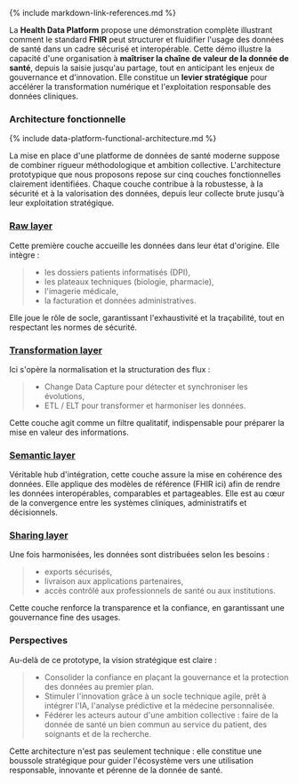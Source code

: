 {% include markdown-link-references.md %}

La **Health Data Platform** propose une démonstration complète illustrant comment le standard **FHIR** peut structurer et fluidifier l'usage des données de santé dans un cadre sécurisé et interopérable. Cette démo illustre la capacité d'une organisation à **maîtriser la chaîne de valeur de la donnée de santé**, depuis la saisie jusqu'au partage, tout en anticipant les enjeux de gouvernance et d'innovation. Elle constitue un **levier stratégique** pour accélérer la transformation numérique et l'exploitation responsable des données cliniques.  

### Architecture fonctionnelle

{% include data-platform-functional-architecture.md %}

La mise en place d'une platforme de données de santé moderne suppose de combiner rigueur méthodologique et ambition collective. L'architecture prototypique que nous proposons repose sur cinq couches fonctionnelles clairement identifiées. Chaque couche contribue à la robustesse, à la sécurité et à la valorisation des données, depuis leur collecte brute jusqu'à leur exploitation stratégique. 

### [Raw layer](data-platform-raw-layer.html)

Cette première couche accueille les données dans leur état d'origine. Elle intègre :


>* les dossiers patients informatisés (DPI),
>* les plateaux techniques (biologie, pharmacie),
>* l'imagerie médicale,
>* la facturation et données administratives.


Elle joue le rôle de socle, garantissant l'exhaustivité et la traçabilité, tout en respectant les normes de sécurité.

### [Transformation layer](data-platform-transform-layer.html)

Ici s'opère la normalisation et la structuration des flux :


>* Change Data Capture pour détecter et synchroniser les évolutions,
>* ETL / ELT pour transformer et harmoniser les données.


Cette couche agit comme un filtre qualitatif, indispensable pour préparer la mise en valeur des informations.

### [Semantic layer](data-platform-semantic-layer.html)

Véritable hub d'intégration, cette couche assure la mise en cohérence des données. Elle applique des modèles de référence (FHIR ici) afin de rendre les données interopérables, comparables et partageables. Elle est au cœur de la convergence entre les systèmes cliniques, administratifs et décisionnels.

### [Sharing layer](data-platform-share-layer.html)

Une fois harmonisées, les données sont distribuées selon les besoins :


>* exports sécurisés,
>* livraison aux applications partenaires,
>* accès contrôlé aux professionnels de santé ou aux institutions.


Cette couche renforce la transparence et la confiance, en garantissant une gouvernance fine des usages.

### Perspectives

Au-delà de ce prototype, la vision stratégique est claire :


>* Consolider la confiance en plaçant la gouvernance et la protection des données au premier plan.
>* Stimuler l'innovation grâce à un socle technique agile, prêt à intégrer l'IA, l'analyse prédictive et la médecine personnalisée.
>* Fédérer les acteurs autour d'une ambition collective : faire de la donnée de santé un bien commun au service du patient, des soignants et de la recherche.


Cette architecture n'est pas seulement technique : elle constitue une boussole stratégique pour guider l'écosystème vers une utilisation responsable, innovante et pérenne de la donnée de santé.
